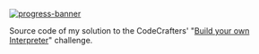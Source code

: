 [![progress-banner](https://backend.codecrafters.io/progress/interpreter/1c23dfa6-44b0-4051-971d-827d9df34241)](https://app.codecrafters.io/users/EpocDotFr)

Source code of my solution to the CodeCrafters' "[Build your own Interpreter](https://codecrafters.io/challenges/interpreter)"
challenge.